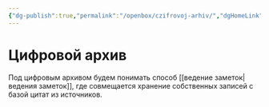 ```yaml
---
{"dg-publish":true,"permalink":"/openbox/czifrovoj-arhiv/","dgHomeLink":true,"dgPassFrontmatter":false}
---
```



# Цифровой архив

Под цифровым архивом будем понимать способ [[ведение заметок|ведения заметок]], где совмещается хранение собственных записей с базой цитат из источников.

